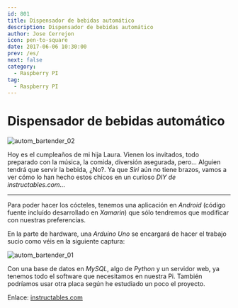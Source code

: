```yaml
---
id: 801
title: Dispensador de bebidas automático
description: Dispensador de bebidas automático
author: Jose Cerrejon
icon: pen-to-square
date: 2017-06-06 10:30:00
prev: /es/
next: false
category:
  - Raspberry PI
tag:
  - Raspberry PI
---
```


# Dispensador de bebidas automático

![autom_bartender_02](/images/2017/05/autom_bartender_02.jpg)

Hoy es el cumpleaños de mi hija Laura. Vienen los invitados, todo preparado con la música, la comida, diversión asegurada, pero... Alguien tendrá que servir la bebida, ¿No?. Ya que *Siri* aún no tiene brazos, vamos a ver cómo lo han hecho estos chicos en un curioso *DIY de instructables.com...*

- - -
Para poder hacer los cócteles, tenemos una aplicación en *Android* (código fuente incluído desarrollado en *Xamarin*) que sólo tendremos que modificar con nuestras preferencias.

En la parte de hardware, una *Arduino Uno* se encargará de hacer el trabajo sucio como véis en la siguiente captura:

![autom_bartender_01](/images/2017/05/autom_bartender_01.jpg)

Con una base de datos en *MySQL*, algo de *Python* y un servidor web, ya tenemos todo el software que necesitamos en nuestra Pi. También podríamos usar otra placa según he estudiado un poco el proyecto.

Enlace: [instructables.com](http://www.instructables.com/id/Automatic-Bartender/)